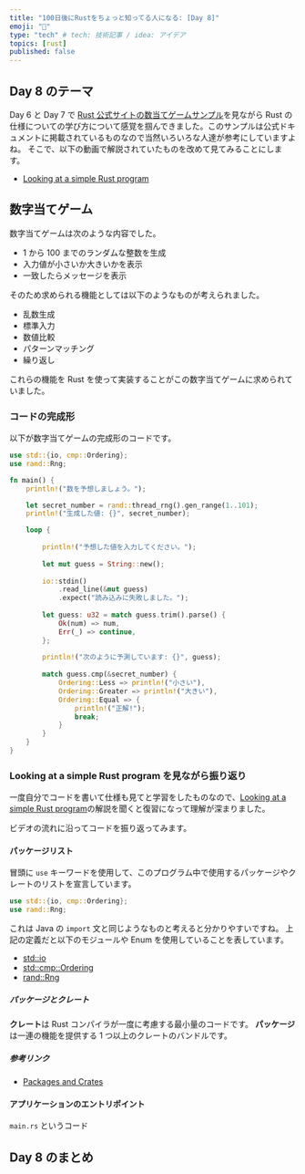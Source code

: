 ```yaml
---
title: "100日後にRustをちょっと知ってる人になる: [Day 8]"
emoji: "🦀"
type: "tech" # tech: 技術記事 / idea: アイデア
topics: [rust]
published: false
---
```


## Day 8 のテーマ

Day 6 と Day 7 で [Rust 公式サイトの数当てゲームサンプル](https://doc.rust-lang.org/book/ch02-00-guessing-game-tutorial.html)を見ながら Rust の仕様についての学び方について感覚を掴んできました。このサンプルは公式ドキュメントに掲載されているものなので当然いろいろな人達が参考にしていますよね。
そこで、以下の動画で解説されていたものを改めて見てみることにします。

- [Looking at a simple Rust program](https://www.youtube.com/watch?v=84FuMPhoqfo)

## 数字当てゲーム

数字当てゲームは次のような内容でした。

- 1 から 100 までのランダムな整数を生成
- 入力値が小さいか大きいかを表示
- 一致したらメッセージを表示

そのため求められる機能としては以下のようなものが考えられました。

- 乱数生成
- 標準入力
- 数値比較
- パターンマッチング
- 繰り返し

これらの機能を Rust を使って実装することがこの数字当てゲームに求められていました。

### コードの完成形

以下が数字当てゲームの完成形のコードです。

```rust
use std::{io, cmp::Ordering};
use rand::Rng;

fn main() {
    println!("数を予想しましょう。");

    let secret_number = rand::thread_rng().gen_range(1..101);
    println!("生成した値: {}", secret_number);

    loop {
      
        println!("予想した値を入力してください。");
        
        let mut guess = String::new();
    
        io::stdin()
            .read_line(&mut guess)
            .expect("読み込みに失敗しました。");
        
        let guess: u32 = match guess.trim().parse() {
            Ok(num) => num,
            Err(_) => continue,
        };
        
        println!("次のように予測しています: {}", guess);
    
        match guess.cmp(&secret_number) {
            Ordering::Less => println!("小さい"),
            Ordering::Greater => println!("大きい"),
            Ordering::Equal => {
                println!("正解!");
                break;
            }
        }
    }
}
```

### Looking at a simple Rust program を見ながら振り返り

一度自分でコードを書いて仕様も見てと学習をしたものなので、[Looking at a simple Rust program](https://www.youtube.com/watch?v=84FuMPhoqfo)の解説を聞くと復習になって理解が深まりました。

ビデオの流れに沿ってコードを振り返ってみます。

#### パッケージリスト

冒頭に `use` キーワードを使用して、このプログラム中で使用するパッケージやクレートのリストを宣言しています。

```rust
use std::{io, cmp::Ordering};
use rand::Rng;
```

これは Java の `import` 文と同じようなものと考えると分かりやすいですね。
上記の定義だと以下のモジュールや Enum を使用していることを表しています。

- [std::io](https://doc.rust-lang.org/std/io/index.html)
- [std::cmp::Ordering](https://doc.rust-lang.org/std/cmp/enum.Ordering.html)
- [rand::Rng](https://docs.rs/rand/0.8.5/rand/trait.Rng.html)

##### パッケージとクレート

**クレート**は Rust コンパイラが一度に考慮する最小量のコードです。
**パッケージ**は一連の機能を提供する 1 つ以上のクレートのバンドルです。

##### 参考リンク

- [Packages and Crates](https://doc.rust-lang.org/book/ch07-01-packages-and-crates.html)

#### アプリケーションのエントリポイント

`main.rs` というコード

## Day 8 のまとめ
